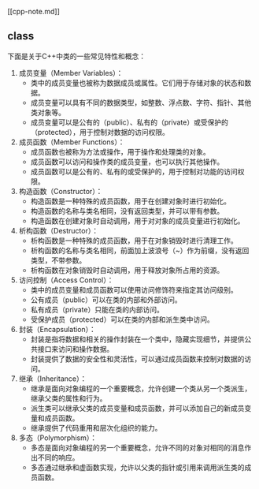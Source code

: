 
[[cpp-note.md]]

## class

下面是关于C++中类的一些常见特性和概念：

1.  成员变量（Member Variables）：
    *   类中的成员变量也被称为数据成员或属性。它们用于存储对象的状态和数据。
    *   成员变量可以具有不同的数据类型，如整数、浮点数、字符、指针、其他类对象等。
    *   成员变量可以是公有的（public）、私有的（private）或受保护的（protected），用于控制对数据的访问权限。
2.  成员函数（Member Functions）：
    *   成员函数也被称为方法或操作，用于操作和处理类的对象。
    *   成员函数可以访问和操作类的成员变量，也可以执行其他操作。
    *   成员函数可以是公有的、私有的或受保护的，用于控制对功能的访问权限。
3.  构造函数（Constructor）：
    *   构造函数是一种特殊的成员函数，用于在创建对象时进行初始化。
    *   构造函数的名称与类名相同，没有返回类型，并可以带有参数。
    *   构造函数在创建对象时自动调用，用于对对象的成员变量进行初始化。
4.  析构函数（Destructor）：
    *   析构函数是一种特殊的成员函数，用于在对象销毁时进行清理工作。
    *   析构函数的名称与类名相同，前面加上波浪号（~）作为前缀，没有返回类型，不带参数。
    *   析构函数在对象销毁时自动调用，用于释放对象所占用的资源。
5.  访问控制（Access Control）：
    *   类中的成员变量和成员函数可以使用访问修饰符来指定其访问级别。
    *   公有成员（public）可以在类的内部和外部访问。
    *   私有成员（private）只能在类的内部访问。
    *   受保护成员（protected）可以在类的内部和派生类中访问。
6.  封装（Encapsulation）：
    *   封装是指将数据和相关的操作封装在一个类中，隐藏实现细节，并提供公共接口来访问和操作数据。
    *   封装提供了数据的安全性和灵活性，可以通过成员函数来控制对数据的访问。
7.  继承（Inheritance）：
    *   继承是面向对象编程的一个重要概念，允许创建一个类从另一个类派生，继承父类的属性和行为。
    *   派生类可以继承父类的成员变量和成员函数，并可以添加自己的新成员变量和成员函数。
    *   继承提供了代码重用和层次化组织的能力。
8.  多态（Polymorphism）：
    *   多态是面向对象编程的另一个重要概念，允许不同的对象对相同的消息作出不同的响应。
    *   多态通过继承和虚函数实现，允许以父类的指针或引用来调用派生类的成员函数。



